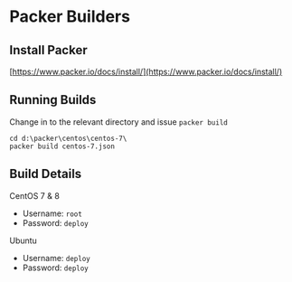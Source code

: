 # Packer Builders

## Install Packer 

[https://www.packer.io/docs/install/](https://www.packer.io/docs/install/)

## Running Builds

Change in to the relevant directory and issue `packer build`
```
cd d:\packer\centos\centos-7\
packer build centos-7.json 
```

## Build Details

CentOS 7 & 8
- Username: `root`
- Password: `deploy`

Ubuntu
- Username: `deploy`
- Password: `deploy`
